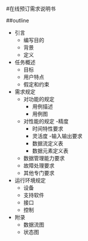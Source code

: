 #在线预订需求说明书

##outline

- 引言
	- 编写目的
	- 背景
	- 定义
- 任务概述
	- 目标
	- 用户特点
	- 假定和约束
- 需求规定
	- 对功能的规定
		- 用例描述
		- 用例图
	- 对性能的规定
		-精度
		- 时间特性要求
		-  灵活度
	-输入输出要求
		- 数据流定义表
		- 数据元素定义表
	- 数据管理能力要求
	- 故障处理要求
	- 其他专门要求
- 运行环境规定
	- 设备
	- 支持软件
	- 接口
	- 控制
- 附录
	- 数据流图
	- 状态图
	







